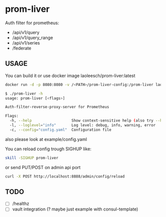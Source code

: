 # prom-liver

Auth filter for prometheus:

- /api/v1/query
- /api/v1/query_range
- /api/v1/series
- /federate

## USAGE

You can build it or use docker image laoleesch/prom-liver:latest

```bash
docker run -d -p 8080:8080 -v /<PATH>/prom-liver-config:/prom-liver laoleesch/prom-liver:latest
```


```bash
$ ./prom-liver -h
usage: prom-liver [<flags>]

Auth-filter-reverse-proxy-server for Prometheus

Flags:
  -h, --help                  Show context-sensitive help (also try --help-long and --help-man).
  -l, --loglevel="info"       Log level: debug, info, warning, error
  -c, --config="config.yaml"  Configuration file
```

also please look at example/config.yaml

You can reload config trough SIGHUP like:

```bash
skill -SIGHUP prom-liver
```
or send PUT/POST on admin api port

```bash
curl -X POST http://localhost:8888/admin/config/reload
```

## TODO

- [ ] /healthz
- [ ] vault integration (? maybe just example with consul-template)